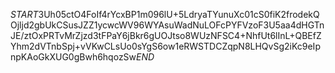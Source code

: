 $START$3Uh05ctO4FoIf4rYcxBP1m096lU+5LdryaTYunuXc01cS0fiK2frodekQOjljd2gbUkCSusJZZ1ycwcWV96WYAsuWadNuLOFcPYFVzoF3U5aa4dHGTnJE/ztOxPRTvMrZjzd3tFPaY6jBkr6gUOJtso8WUzNFSC4+NhfUt6lInL+QBEfZYhm2dVTnbSpj+vVKwCLsUo0sYgS6ow1eRWSTDCZqpN8LHQvSg2iKc9eIpnpKAoGkXUG0gBwh6hqozSw$END$